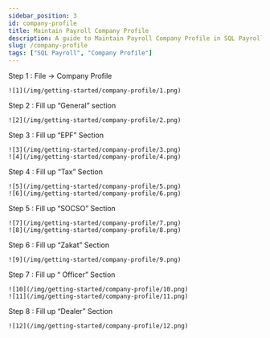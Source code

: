 ```yaml
---
sidebar_position: 3
id: company-profile
title: Maintain Payroll Company Profile
description: A guide to Maintain Payroll Company Profile in SQL Payroll
slug: /company-profile
tags: ["SQL Payroll", "Company Profile"]
---
```


Step 1 : File -> Company Profile

    ![1](/img/getting-started/company-profile/1.png)

Step 2 : Fill up “General” section

    ![2](/img/getting-started/company-profile/2.png)

Step 3 : Fill up “EPF” Section

    ![3](/img/getting-started/company-profile/3.png)
    ![4](/img/getting-started/company-profile/4.png)

Step 4 : Fill up “Tax” Section

    ![5](/img/getting-started/company-profile/5.png)
    ![6](/img/getting-started/company-profile/6.png)

Step 5 : Fill up “SOCSO” Section

    ![7](/img/getting-started/company-profile/7.png)
    ![8](/img/getting-started/company-profile/8.png)

Step 6 : Fill up “Zakat” Section

    ![9](/img/getting-started/company-profile/9.png)

Step 7 : Fill up “ Officer” Section

    ![10](/img/getting-started/company-profile/10.png)
    ![11](/img/getting-started/company-profile/11.png)

Step 8 : Fill up “Dealer” Section

    ![12](/img/getting-started/company-profile/12.png)
